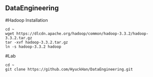 ## DataEngineering
#Hadoop Installation
```
cd ~
wget https://dlcdn.apache.org/hadoop/common/hadoop-3.3.2/hadoop-3.3.2.tar.gz
tar -xvf hadoop-3.3.2.tar.gz
ln -s hadoop-3.3.2 hadoop
```
#Lab
```
cd ~
git clone https://github.com/HyuckHan/DataEngineering.git
```
